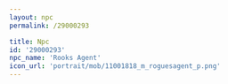 ```yaml
---
layout: npc
permalink: /29000293

title: Npc
id: '29000293'
npc_name: 'Rooks Agent'
icon_url: 'portrait/mob/11001818_m_roguesagent_p.png'
---
```

